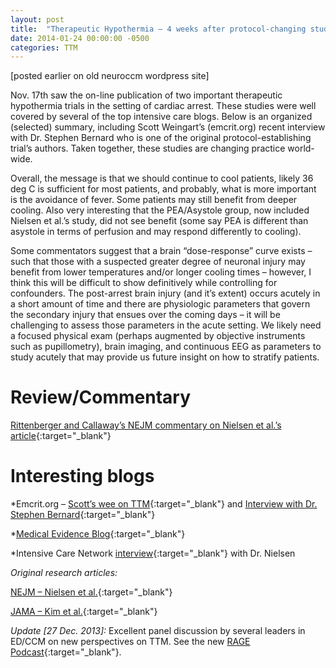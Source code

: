 ```yaml
---
layout: post
title:  "Therapeutic Hypothermia – 4 weeks after protocol-changing studies"
date: 2014-01-24 00:00:00 -0500  
categories: TTM
---
```


[posted earlier on old neuroccm wordpress site]

Nov. 17th saw the on-line publication of two important therapeutic hypothermia trials in the setting of cardiac arrest. These studies were well covered by several of the top intensive care blogs. Below is an organized (selected) summary, including Scott Weingart’s (emcrit.org) recent interview with Dr. Stephen Bernard who is one of the original protocol-establishing trial’s authors. Taken together, these studies are changing practice world-wide.

Overall, the message is that we should continue to cool patients, likely 36 deg C is sufficient for most patients, and probably, what is more important is the avoidance of fever. Some patients may still benefit from deeper cooling. Also very interesting that the PEA/Asystole group, now included Nielsen et al.’s study, did not see benefit (some say PEA is different than asystole in terms of perfusion and may respond differently to cooling).

Some commentators suggest that a brain “dose-response” curve exists – such that those with a suspected greater degree of neuronal injury may benefit from lower temperatures and/or longer cooling times – however, I think this will be difficult to show definitively while controlling for confounders. The post-arrest brain injury (and it’s extent) occurs acutely in a short amount of time and there are physiologic parameters that govern the secondary injury that ensues over the coming days – it will be challenging to assess those parameters in the acute setting. We likely need a focused physical exam (perhaps augmented by objective instruments such as pupillometry), brain imaging, and continuous EEG as parameters to study acutely that may provide us future insight on how to stratify patients.

# Review/Commentary #

[Rittenberger and Callaway’s NEJM commentary on Nielsen et al.’s article](http://www.nejm.org/doi/full/10.1056/NEJMe1312700){:target="_blank"}


# Interesting blogs #

*Emcrit.org – [Scott’s wee on TTM](http://emcrit.org/podcasts/emcrit-wee-targeted-temperature-trial-changes-everything/){:target="_blank"} and [Interview with Dr. Stephen Bernard](http://emcrit.org/podcasts/post-arrest-care-2013-i/){:target="_blank"}

*[Medical Evidence Blog](http://medicalevidence.blogspot.com.au/2013/11/chill-out-homeopathic-hypothermia-after.html){:target="_blank"}

*Intensive Care Network [interview](http://intensivecarenetwork.com/index.php/icn-activities/icn-podcasts/796-niklas-nielsen-interview-1-week-post-ttm-publication){:target="_blank"} with Dr. Nielsen

*Original research articles:*

[NEJM – Nielsen et al.](http://www.nejm.org/doi/full/10.1056/NEJMoa1310519?query=featured_home#t=article){:target="_blank"}

[JAMA – Kim et al.](http://jama.jamanetwork.com/article.aspx?articleid=1778673){:target="_blank"}

*Update [27 Dec. 2013]:* Excellent panel discussion by several leaders in ED/CCM on new perspectives on TTM. See the new [RAGE Podcast](http://ragepodcast.com/rage-session-one/){:target="_blank"}.